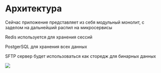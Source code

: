 # Архитектура

Сейчас приложение представляет из себя модульный монолит, с заделом на дальнейший распил на микросервисы

Redis используется для хранения сессий

PostgerSQL для хранения всех данных

SFTP сервер будет использоваться как сторедж для бинарных данных

![](mvp_backend_arch.png)